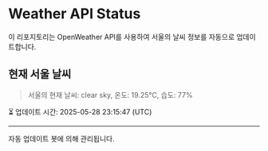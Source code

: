 
# Weather API Status

이 리포지토리는 OpenWeather API를 사용하여 서울의 날씨 정보를 자동으로 업데이트합니다.

## 현재 서울 날씨
> 서울의 현재 날씨: clear sky, 온도: 19.25°C, 습도: 77%

⏳ 업데이트 시간: 2025-05-28 23:15:47 (UTC)

---
자동 업데이트 봇에 의해 관리됩니다.
